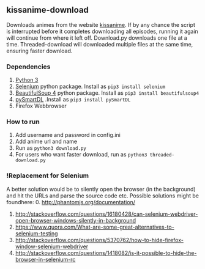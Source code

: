 ## kissanime-download
Downloads animes from the website [kissanime](http://kissanime.to). If by any chance the script is interrupted before it completes downloading all episodes, running it again will continue from where it left off.
Download.py downloads one file at a time.
Threaded-download will downloaded multiple files at the same time, ensuring faster download.

### Dependencies
1. [Python 3](https://www.python.org/)
2. [Selenium](https://pypi.python.org/pypi/selenium) python package. Install as `pip3 install selenium`
3. [BeautifulSoup 4](https://www.crummy.com/software/BeautifulSoup/) python package. Install as `pip3 install beautifulsoup4`
4. [pySmartDL](https://pypi.python.org/pypi/pySmartDL/) .Install as `pip3 install pySmartDL`
5. Firefox Webbrowser

### How to run
1. Add username and password in config.ini
2. Add anime url and name
3. Run as `python3 download.py`
4. For users who want faster download, run as `python3 threaded-download.py`

### !Replacement for Selenium
A better solution would be to silently open the browser (in the background) and hit the URLs and parse the source code etc. Possible solutions might be foundhere:
0. http://phantomjs.org/documentation/
1. http://stackoverflow.com/questions/16180428/can-selenium-webdriver-open-browser-windows-silently-in-background
2. https://www.quora.com/What-are-some-great-alternatives-to-selenium-testing
3. http://stackoverflow.com/questions/5370762/how-to-hide-firefox-window-selenium-webdriver
4. http://stackoverflow.com/questions/1418082/is-it-possible-to-hide-the-browser-in-selenium-rc
